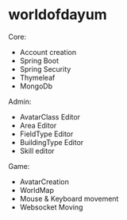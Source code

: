 # worldofdayum

Core:
- Account creation
- Spring Boot
- Spring Security
- Thymeleaf
- MongoDb

Admin:
- AvatarClass Editor
- Area Editor
- FieldType Editor
- BuildingType Editor
- Skill editor

Game:
- AvatarCreation
- WorldMap
- Mouse & Keyboard movement
- Websocket Moving
